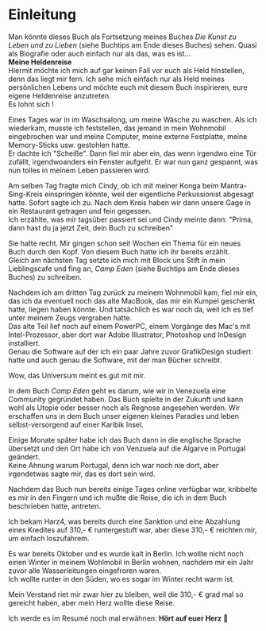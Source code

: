 # Einleitung

Man könnte dieses Buch als Fortsetzung meines Buches *Die Kunst zu Leben und zu Lieben* (siehe Buchtips am Ende dieses Buches) sehen. Quasi als Biografie oder auch einfach nur als das, was es ist...  
**Meine Heldenreise**  
Hiermit möchte ich mich auf gar keinen Fall vor euch als Held hinstellen, denn das liegt mir fern. Ich sehe mich einfach nur als Held meines persönlichen Lebens und möchte euch mit diesem Buch inspirieren, eure eigene Heldenreise anzutreten.  
Es lohnt sich !  

Eines Tages war in im Waschsalong, um meine Wäsche zu waschen. Als ich wiederkam, musste ich feststellen, das jemand in mein Wohnmobil eingebrochen war und meine Computer, meine externe Festplatte, meine Memory-Sticks usw. gestohlen hatte.  
Er dachte ich "Scheiße". Dann fiel mir aber ein, das wenn irgendwo eine Tür zufällt, irgendwoanders ein Fenster aufgeht. Er war nun ganz gespannt, was nun tolles in meinem Leben passieren wird.  

Am selben Tag fragte mich Cindy, ob ich mit meiner Konga beim Mantra-Sing-Kreis einspringen könnte, weil der eigentliche Perkussionist abgesagt hatte. Sofort sagte ich zu. Nach dem Kreis haben wir dann unsere Gage in ein Restaurant getragen und fein gegessen.  
Ich erzählte, was mir tagsüber passiert sei und Cindy meinte dann: "Prima, dann hast du ja jetzt Zeit, dein Buch zu schreiben"  

Sie hatte recht. Mir gingen schon seit Wochen ein Thema für ein neues Buch durch den Kopf. Von diesem Buch hatte ich ihr bereits erzählt.  
Gleich am nächsten Tag setzte ich mich mit Block uns Stift in mein Lieblingscafe und fing an, *Camp Eden* (siehe Buchtips am Ende dieses Buches) zu schreiben.  

Nachdem ich am dritten Tag zurück zu meinem Wohnmobil kam, fiel mir ein, das ich da eventuell noch das alte MacBook, das mir ein Kumpel geschenkt hatte, liegen haben könnte. Und tatsächlich es war noch da, weil ich es tief unter meinem Zeugs vergraben hatte.  
Das alte Teil lief noch auf einem PowerPC, einem Vorgänge des Mac's mit Intel-Prozessor, aber dort war Adobe Illustrator, Photoshop und InDesign installiert.  
Genau die Software auf der ich ein paar Jahre zuvor GrafikDesign studiert hatte und auch genau die Software, mit der man Bücher schreibt.  

Wow, das Universum meint es gut mit mir.  

In dem Buch *Camp Eden* geht es darum, wie wir in Venezuela eine Community gegründet haben. Das Buch spielte in der Zukunft und kann wohl als Utopie oder besser noch als Regnose angesehen werden. Wir erschaffen uns in dem Buch unser eigenen kleines Paradies und leben selbst-versorgend auf einer Karibik Insel.  

Einige Monate später habe ich das Buch dann in die englische Sprache übersetzt und den Ort habe ich von Venzuela auf die Algarve in Portugal geändert.  
Keine Ahnung warum Portugal, denn ich war noch nie dort, aber irgendetwas sagte mir, das es dort sein wird.  

Nachdem das Buch nun bereits einige Tages online verfügbar war, kribbelte es mir in den Fingern und ich mußte die Reise, die ich in dem Buch beschrieben hatte, antreten.  

Ich bekam Harz4, was bereits durch eine Sanktion und eine Abzahlung eines Kredites auf 310,- € runtergestuft war, aber diese 310,- € reichten mir, um einfach loszufahrem.  

Es war bereits Oktober und es wurde kalt in Berlin. Ich wollte nicht noch einen Winter in meinem Wohlmobil in Berlin wohnen, nachdem mir ein Jahr zuvor alle Wasserleitungen eingefroren waren.  
Ich wollte runter in den Süden, wo es sogar im Winter recht warm ist.  


Mein Verstand riet mir zwar hier zu bleiben, weil die 310,- € grad mal so gereicht haben, aber mein Herz wollte diese Reise.  

Ich werde es im Resumé noch mal erwähnen: **Hört auf euer Herz** 💚 




